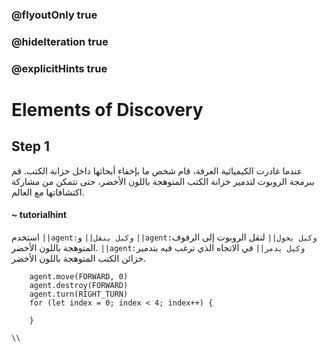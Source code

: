 ### @flyoutOnly true
### @hideIteration true
### @explicitHints true

# Elements of Discovery

## Step 1
عندما غادرت الكيميائية الغرفة، قام شخص ما بإخفاء أبحاثها داخل خزانة الكتب. قم ببرمجة الروبوت لتدمير خزانة الكتب المتوهجة باللون الأخضر، حتى تتمكن من مشاركة اكتشافاتها مع العالم.

#### ~ tutorialhint  
استخدم ``||agent:وكيل ينقل||`` و ``||agent:وكيل يحول||`` لنقل الروبوت إلى الرفوف المتوهجة باللون الأخضر.  ``||agent:وكيل يدمر||`` في الاتجاه الذي ترغب فيه بتدمير خزائن الكتب المتوهجة باللون الأخضر.

```ghost
    agent.move(FORWARD, 0)
    agent.destroy(FORWARD)
    agent.turn(RIGHT_TURN)
    for (let index = 0; index < 4; index++) {
    	
    }
```
```template
\\
```
 
